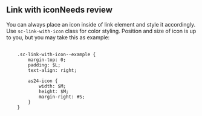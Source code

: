 <h2>Link with icon<span class="status refactor">Needs review</span></h2>

You can always place an icon inside of link element and style it accordingly.  
Use `sc-link-with-icon` class for color styling. Position and size of icon is up to you, but you may take this as example:

<pre>
    <code class="css">
    .sc-link-with-icon--example {
        margin-top: 0;
        padding: $L;
        text-align: right;

        as24-icon {
            width: $M;
            height: $M;
            margin-right: #S;
        }
    }
    </code>
</pre>

<style>
.sc-link-with-icon--example {
    margin-top: 0;
    padding: 16px;
    text-align: right;
}

.sc-link-with-icon--example as24-icon {
    width: 12px;
    height: 12px;
    margin-right: 8px;
}
</style>
